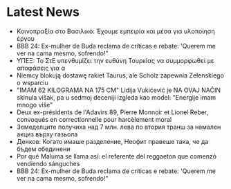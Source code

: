 # Latest News
-  Κοινοπραξία στο Βασιλικό: Έχουμε εμπειρία και μέσα για υλοποίηση έργου
-  BBB 24: Ex-mulher de Buda reclama de críticas e rebate: 'Querem me ver na cama mesmo, sofrendo!"
-  ΥΠΕΞ: Το ΣτΕ υπενθυμίζει την ευθύνη Τουρκίας να συμμορφωθεί με αποφάσεις για α
-  Niemcy blokują dostawę rakiet Taurus, ale Scholz zapewnia Zełenskiego o wsparciu
-  "IMAM 62 KILOGRAMA NA 175 CM" Lidija Vukićević je NA OVAJ NAČIN skinula višak, pa u sedmoj deceniji izgleda kao model: "Energije imam mnogo više"
-  Deux ex-présidents de l'Adavirs 89, Pierre Monnoir et Lionel Reber, convoqués en correctionnelle pour harcèlement moral
-  Земеделците получиха над 7 млн. лева по втория транш за намален акциз върху газьола
-  Денков: Когато имаше разделение, Неофит правеше така, че да бъдем обединени
-  Por qué Maluma se llama así: el referente del reggaeton que comenzó vendiendo sánguches
-  BBB 24: Ex-mulher de Buda reclama de críticas e rebate: 'Querem me ver na cama mesmo, sofrendo!"
